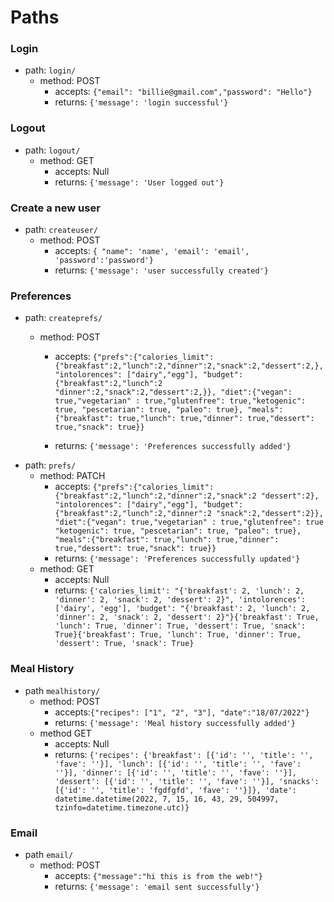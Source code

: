 # Paths 

### Login
- path: `login/`
    - method: POST
        - accepts: `{"email": "billie@gmail.com","password": "Hello"}`
        - returns: `{'message': 'login successful'}`
### Logout
- path: `logout/`
    - method: GET
        - accepts: Null
        - returns: `{'message': 'User logged out'}`

### Create a new user
- path: `createuser/`
    - method: POST
        - accepts: `{ "name": 'name', 'email': 'email', 'password':'password'}`
        - returns: `{'message': 'user successfully created'}`
        <!-- update password/email  stretch goal -->
### Preferences
- path: `createprefs/`
    - method: POST

        - accepts: `{"prefs":{"calories_limit": {"breakfast":2,"lunch":2,"dinner":2,"snack":2,"dessert":2,}, "intolorences": ["dairy","egg"], "budget": {"breakfast":2,"lunch":2 "dinner":2,"snack":2,"dessert":2,}}, "diet":{"vegan": true,"vegetarian" : true,"glutenfree": true,"ketogenic": true, "pescetarian": true, "paleo": true}, "meals":{"breakfast": true,"lunch": true,"dinner": true,"dessert": true,"snack": true}}`

        - returns: `{'message': 'Preferences successfully added'}`
- path: `prefs/`
    - method: PATCH 
        - accepts: `{"prefs":{"calories_limit": {"breakfast":2,"lunch":2,"dinner":2,"snack":2 "dessert":2}, "intolorences": ["dairy","egg"], "budget": {"breakfast":2,"lunch":2,"dinner":2 "snack":2,"dessert":2}}, "diet":{"vegan": true,"vegetarian" : true,"glutenfree": true "ketogenic": true, "pescetarian": true, "paleo": true}, "meals":{"breakfast": true,"lunch": true,"dinner": true,"dessert": true,"snack": true}}`
        - returns: `{'message': 'Preferences successfully updated'}`
    - method: GET
        - accepts: Null
        - returns: `{'calories_limit': "{'breakfast': 2, 'lunch': 2, 'dinner': 2, 'snack': 2, 'dessert': 2}", 'intolorences': ['dairy', 'egg'], 'budget': "{'breakfast': 2, 'lunch': 2, 'dinner': 2, 'snack': 2, 'dessert': 2}"}{'breakfast': True, 'lunch': True, 'dinner': True, 'dessert': True, 'snack': True}{'breakfast': True, 'lunch': True, 'dinner': True, 'dessert': True, 'snack': True}`


### Meal History
- path `mealhistory/`
    - method: POST
        - accepts:`{"recipes": ["1", "2", "3"], "date":"18/07/2022"}`
        - returns: `{'message': 'Meal history successfully added'}`
    - method GET
        - accepts: Null
        - returns: `{'recipes': {'breakfast': [{'id': '', 'title': '', 'fave': ''}], 'lunch': [{'id': '', 'title': '', 'fave': ''}], 'dinner': [{'id': '', 'title': '', 'fave': ''}], 'dessert': [{'id': '', 'title': '', 'fave': ''}], 'snacks': [{'id': '', 'title': 'fgdfgfd', 'fave': ''}]}, 'date': datetime.datetime(2022, 7, 15, 16, 43, 29, 504997, tzinfo=datetime.timezone.utc)}`
        <!-- datetime to accept a string -->

### Email
- path `email/`
    - method: POST
        - accepts: `{"message":"hi this is from the web!"}`
        - returns: `{'message': 'email sent successfully'}`

